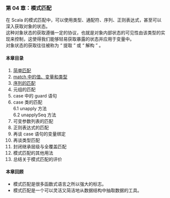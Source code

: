 ### 第 04 章：模式匹配 ###
在 Scala  的模式匹配中，可以使用类型、通配符、序列、正则表达式，甚至可以深入获取对象的状态。  
这种对象状态的获取遵循一定的协议，也就是对象内部状态的可见性由该类型的实现来控制，这使得我们能够轻易获取暴露的状态并应用于变量中。  
对象状态的获取往往被称为 “ 提取 ” 或 “ 解构 ” 。  
#### 本章目录 ####
1.	[简单匹配](Course01SimpleMatch.scala)   
2.	[match 中的值、变量和类型](Course02Matches.scala)   
3.	[序列的匹配](Course03MatchSequences.scala)   
4.	元组的匹配   
5.	case 中的 guard 语句   
6.	case 类的匹配   
6.1	unapply 方法   
6.2	unapplySeq 方法   
7.	可变参数列表的匹配   
8.	正则表达式的匹配   
9.	再谈 case 语句的变量绑定   
10.	再谈类型匹配   
11.	封闭继承层级与全覆盖匹配   
12.	模式匹配的其他用法   
13.	总结关于模式匹配的评价              
    
#### 本章回顾 ####    
-   模式匹配是很多函数式语言之所以强大的标志。
-   模式匹配是一个可以灵活又简洁地从数据结构中抽取数据的工具。
   